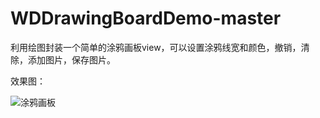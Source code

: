 # WDDrawingBoardDemo-master
利用绘图封装一个简单的涂鸦画板view，可以设置涂鸦线宽和颜色，撤销，清除，添加图片，保存图片。

效果图：

![涂鸦画板](http://img.blog.csdn.net/20160925003654744)